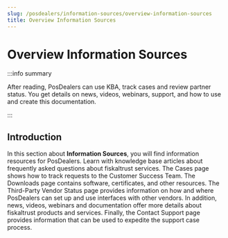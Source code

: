 ```yaml
---
slug: /posdealers/information-sources/overview-information-sources
title: Overview Information Sources
---
```


# Overview Information Sources

:::info summary

After reading, PosDealers can use KBA, track cases and review partner status. You get details on news, videos, webinars, support, and how to use and create this documentation.

:::

## Introduction

In this section about **Information Sources**, you will find information resources for PosDealers. Learn with knowledge base articles about frequently asked questions about fiskaltrust services. The Cases page shows how to track requests to the Customer Success Team. 
The Downloads page contains software, certificates, and other resources. 
The Third-Party Vendor Status page provides information on how and where PosDealers can set up and use interfaces with other vendors. In addition, news, videos, webinars and documentation offer more details about fiskaltrust products and services. Finally, the Contact Support page provides information that can be used to expedite the support case process.